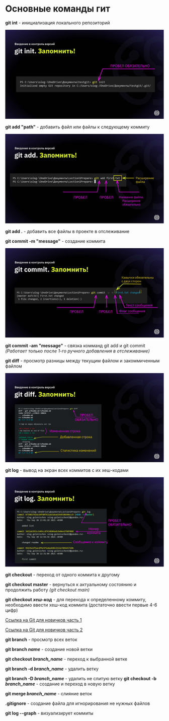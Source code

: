 # Основные команды гит

**git int** - инициализация локального репозиторий

![image](init.jpg) 

**git add "path"** - добавить файл или файлы к следующему коммиту 

![image](add.jpg)

**git add .** - добавить все файлы в проекте в отслеживание 

**git commit -m "message"** - создание коммита

![image](commit.jpg)

**git commit -am "message"** - связка комманд git add и git commit *(Работает только после 1-го ручного добавления в отслеживание)*

**git diff** - просмотр разницы между текущим файлом и закоммиченным файлом

![image](diff.jpg)

**git log** - вывод на экран всех коммитов с их хеш-кодами

![image](log.jpg)

**git checkout** - переход от одного коммита к другому

**git checkout master** - вернуться к актуальному состоянию и продолжить работу *(git checkout main)*

**git checkout _хеш-код_** - для перехода к определенному коммиту, необходимо ввести хеш-код коммита (достаточно ввести первые 4-6 цифр)

[Ссылка на Git для новичков часть 1](https://habr.com/ru/articles/541258/)

[Ссылка на Git для новичков часть 2](https://habr.com/ru/articles/542616/)

__git branch__ - просмотр всех веток 

**git branch _name_** - создание новой ветки 

**git checkout _branch_name_** - переход к выбранной ветке

**git branch -d _branch_name_** - удалить ветку

**git branch -D _branch_name_** - удалить не слитую ветку
**git checkout -b _branch_name_** - создание и переход в новую ветку 

**git merge _branch_name_** - слияние веток

**.gitignore** - создание файла для игнорирования не нужных файлов

**git log --graph** - визуализирует коммиты 